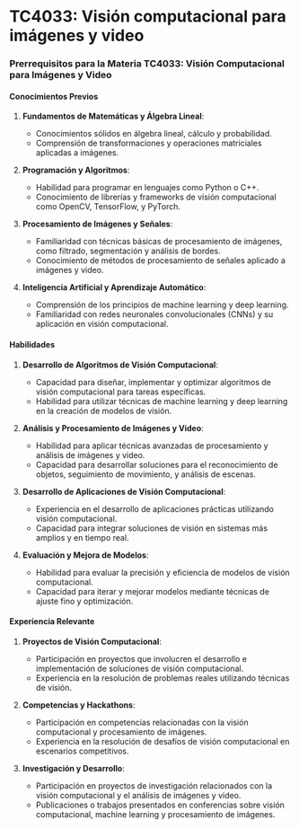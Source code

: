 # TC4033: Visión computacional para imágenes y video

### Prerrequisitos para la Materia TC4033: Visión Computacional para Imágenes y Video

#### Conocimientos Previos
1. **Fundamentos de Matemáticas y Álgebra Lineal**:
   - Conocimientos sólidos en álgebra lineal, cálculo y probabilidad.
   - Comprensión de transformaciones y operaciones matriciales aplicadas a imágenes.

2. **Programación y Algoritmos**:
   - Habilidad para programar en lenguajes como Python o C++.
   - Conocimiento de librerías y frameworks de visión computacional como OpenCV, TensorFlow, y PyTorch.

3. **Procesamiento de Imágenes y Señales**:
   - Familiaridad con técnicas básicas de procesamiento de imágenes, como filtrado, segmentación y análisis de bordes.
   - Conocimiento de métodos de procesamiento de señales aplicado a imágenes y video.

4. **Inteligencia Artificial y Aprendizaje Automático**:
   - Comprensión de los principios de machine learning y deep learning.
   - Familiaridad con redes neuronales convolucionales (CNNs) y su aplicación en visión computacional.

#### Habilidades
1. **Desarrollo de Algoritmos de Visión Computacional**:
   - Capacidad para diseñar, implementar y optimizar algoritmos de visión computacional para tareas específicas.
   - Habilidad para utilizar técnicas de machine learning y deep learning en la creación de modelos de visión.

2. **Análisis y Procesamiento de Imágenes y Video**:
   - Habilidad para aplicar técnicas avanzadas de procesamiento y análisis de imágenes y video.
   - Capacidad para desarrollar soluciones para el reconocimiento de objetos, seguimiento de movimiento, y análisis de escenas.

3. **Desarrollo de Aplicaciones de Visión Computacional**:
   - Experiencia en el desarrollo de aplicaciones prácticas utilizando visión computacional.
   - Capacidad para integrar soluciones de visión en sistemas más amplios y en tiempo real.

4. **Evaluación y Mejora de Modelos**:
   - Habilidad para evaluar la precisión y eficiencia de modelos de visión computacional.
   - Capacidad para iterar y mejorar modelos mediante técnicas de ajuste fino y optimización.

#### Experiencia Relevante
1. **Proyectos de Visión Computacional**:
   - Participación en proyectos que involucren el desarrollo e implementación de soluciones de visión computacional.
   - Experiencia en la resolución de problemas reales utilizando técnicas de visión.

2. **Competencias y Hackathons**:
   - Participación en competencias relacionadas con la visión computacional y procesamiento de imágenes.
   - Experiencia en la resolución de desafíos de visión computacional en escenarios competitivos.

3. **Investigación y Desarrollo**:
   - Participación en proyectos de investigación relacionados con la visión computacional y el análisis de imágenes y video.
   - Publicaciones o trabajos presentados en conferencias sobre visión computacional, machine learning y procesamiento de imágenes.
